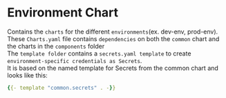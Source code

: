 # Environment Chart
Contains the `charts` for the different `environments`(ex. dev-env, prod-env).<br>
These `Charts.yaml` file contains `dependencies` on both the `common` chart and the charts in the `components` folder<br>
The `template folder` contains a `secrets.yaml template` to create `environment-specific credentials as Secrets`.<br>
It is based on the named template for Secrets from the common chart and looks like this:
```yaml
{{- template "common.secrets" . -}}
```